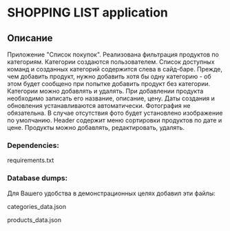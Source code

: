 <h1>SHOPPING LIST application</h1>

<h2>Описание</h2>
<p>Приложение "Список покупок". Реализована фильтрация продуктов по категориям. 
Категории создаются пользователем. Список доступных команд и созданных категорий 
содержится слева в сайд-баре. Прежде, чем добавить продукт, нужно добавить хотя бы 
одну категорию - об этом будет сообщено при попытке добавить продукт без категории. 
Категории можно добавлять и удалять. При добавлении продукта необходимо записать его название, описание, цену. 
Даты создания и обновления устанавливаются автоматически. Фотография не обязательна. 
В случае отсутствия фото будет установлено изображение по умолчанию. 
Header содержит меню сортировки продуктов по дате и цене. 
Продукты можно добавлять, редактировать, удалять. </p>

<h3>Dependencies:</h3>
<p>requirements.txt</p>

<h3>Database dumps:</h3>
<p>Для Вашего удобства в демонстрационных целях добавил эти файлы:</p>
<p>categories_data.json</p>
<p>products_data.json</p>